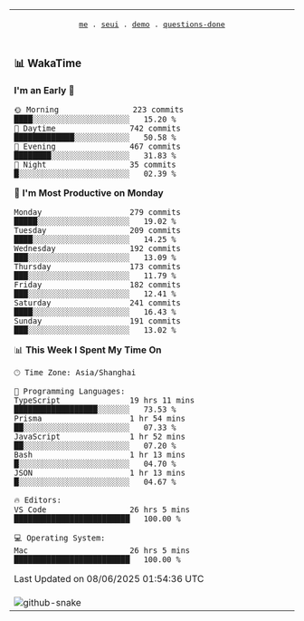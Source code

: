 
<div align="center">

<table>
<tr><td>
  <p align="center">
  <samp>
    <a href="https://github.com/seaeam/seaeam">me</a> .
    <a href="https://github.com/SeaMmMm/se-element">seui</a> .
    <a href="https://github.com/seaeam/project-demo">demo</a> .
    <a href="https://github.com/506-FETL/one-question-per-day">questions-done</a>
    
  </samp>
    </p>
</td></tr>

<tr><td>

### 📊 WakaTime

<!--START_SECTION:waka-->
**I'm an Early 🐤** 

```text
🌞 Morning                223 commits         ████░░░░░░░░░░░░░░░░░░░░░   15.20 % 
🌆 Daytime                742 commits         █████████████░░░░░░░░░░░░   50.58 % 
🌃 Evening                467 commits         ████████░░░░░░░░░░░░░░░░░   31.83 % 
🌙 Night                  35 commits          █░░░░░░░░░░░░░░░░░░░░░░░░   02.39 % 
```
📅 **I'm Most Productive on Monday** 

```text
Monday                   279 commits         █████░░░░░░░░░░░░░░░░░░░░   19.02 % 
Tuesday                  209 commits         ████░░░░░░░░░░░░░░░░░░░░░   14.25 % 
Wednesday                192 commits         ███░░░░░░░░░░░░░░░░░░░░░░   13.09 % 
Thursday                 173 commits         ███░░░░░░░░░░░░░░░░░░░░░░   11.79 % 
Friday                   182 commits         ███░░░░░░░░░░░░░░░░░░░░░░   12.41 % 
Saturday                 241 commits         ████░░░░░░░░░░░░░░░░░░░░░   16.43 % 
Sunday                   191 commits         ███░░░░░░░░░░░░░░░░░░░░░░   13.02 % 
```


📊 **This Week I Spent My Time On** 

```text
🕑︎ Time Zone: Asia/Shanghai

💬 Programming Languages: 
TypeScript               19 hrs 11 mins      ██████████████████░░░░░░░   73.53 % 
Prisma                   1 hr 54 mins        ██░░░░░░░░░░░░░░░░░░░░░░░   07.33 % 
JavaScript               1 hr 52 mins        ██░░░░░░░░░░░░░░░░░░░░░░░   07.20 % 
Bash                     1 hr 13 mins        █░░░░░░░░░░░░░░░░░░░░░░░░   04.70 % 
JSON                     1 hr 13 mins        █░░░░░░░░░░░░░░░░░░░░░░░░   04.67 % 

🔥 Editors: 
VS Code                  26 hrs 5 mins       █████████████████████████   100.00 % 

💻 Operating System: 
Mac                      26 hrs 5 mins       █████████████████████████   100.00 % 
```


 Last Updated on 08/06/2025 01:54:36 UTC
<!--END_SECTION:waka-->
</td></tr>

<tr><td>
  <img alt="github-snake" src="profile-snake-contrib/github-user-contribution.svg"/>
</td></tr>

</table>
